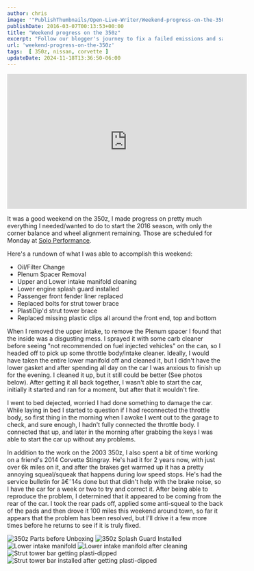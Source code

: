 ```yaml
---
author: chris
image: '"PublishThumbnails/Open-Live-Writer/Weekend-progress-on-the-350z_140A7/2016-03-05_21.33.33_2.jpg"'
publishDate: 2016-03-07T00:13:53+00:00
title: "Weekend progress on the 350z"
excerpt: "Follow our blogger's journey to fix a failed emissions and safety test on his car, from finding leaks to tackling repairs and passing the retest."
url: 'weekend-progress-on-the-350z'
tags:  [ 350z, nissan, corvette ] 
updateDate: 2024-11-18T13:36:50-06:00
---
```


<iframe width="560" height="315" src="https://www.youtube.com/embed/W_L9OQWg1vE?si=Yeplfbtnr_ntK6UL" title="YouTube video player" frameborder="0" allow="accelerometer; autoplay; clipboard-write; encrypted-media; gyroscope; picture-in-picture; web-share" referrerpolicy="strict-origin-when-cross-origin" allowfullscreen></iframe>

It was a good weekend on the 350z, I made progress on pretty much everything I needed/wanted to do to start the 2016 season, with only the corner balance and wheel alignment remaining. Those are scheduled for Monday at [Solo Performance](https://www.SoloPerformance.com).

Here's a rundown of what I was able to accomplish this weekend:
- Oil/Filter Change
- Plenum Spacer Removal
- Upper and Lower intake manifold cleaning
- Lower engine splash guard installed
- Passenger front fender liner replaced
- Replaced bolts for strut tower brace
- PlastiDip'd strut tower brace
- Replaced missing plastic clips all around the front end, top and bottom

When I removed the upper intake, to remove the Plenum spacer I found that the inside was a disgusting mess. I sprayed it with some carb cleaner before seeing "not recommended on fuel injected vehicles" on the can, so I headed off to pick up some throttle body/intake cleaner. Ideally, I would have taken the entire lower manifold off and cleaned it, but I didn't have the lower gasket and after spending all day on the car I was anxious to finish up for the evening. I cleaned it up, but it still could be better (See photos below). After getting it all back together, I wasn't able to start the car, initially it started and ran for a moment, but after that it wouldn't fire.

I went to bed dejected, worried I had done something to damage the car. While laying in bed I started to question if I had reconnected the throttle body, so first thing in the morning when I awoke I went out to the garage to check, and sure enough, I hadn't fully connected the throttle body. I connected that up, and later in the morning after grabbing the keys I was able to start the car up without any problems.

In addition to the work on the 2003 350z, I also spent a bit of time working on a friend's 2014 Corvette Stingray. He's had it for 2 years now, with just over 6k miles on it, and after the brakes get warmed up it has a pretty annoying squeal/squeak that happens during low speed stops. He's had the service bulletin for â€˜14s done but that didn't help with the brake noise, so I have the car for a week or two to try and correct it. After being able to reproduce the problem, I determined that it appeared to be coming from the rear of the car. I took the rear pads off, applied some anti-squeal to the back of the pads and then drove it 100 miles this weekend around town, so far it appears that the problem has been resolved, but I'll drive it a few more times before he returns to see if it is truly fixed.

![350z Parts before Unboxing](/assets/images/PublishThumbnails/Open-Live-Writer/Weekend-progress-on-the-350z_140A7/2016-03-05%2011.29.47_thumb.jpg)
![350z Splash Guard Installed](/assets/images/PublishThumbnails/Open-Live-Writer/Weekend-progress-on-the-350z_140A7/2016-03-05%2019.51.37_thumb.jpg)
![Lower intake manifold](/assets/images/PublishThumbnails/Open-Live-Writer/Weekend-progress-on-the-350z_140A7/2016-03-05%2020.38.07_thumb.jpg)
![Lower intake manifold after cleaning](/assets/images/PublishThumbnails/Open-Live-Writer/Weekend-progress-on-the-350z_140A7/2016-03-05%2021.33.33_thumb.jpg)
![Strut tower bar getting plasti-dipped](/assets/images/PublishThumbnails/Open-Live-Writer/Weekend-progress-on-the-350z_140A7/2016-03-06%2018.37.40_thumb.jpg)
![Strut tower bar installed after getting plasti-dipped](/assets/images/PublishThumbnails/Open-Live-Writer/Weekend-progress-on-the-350z_140A7/2016-03-06%2018.54.30_thumb.jpg)
